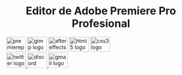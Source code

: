 <p align="left"></p><h1 align="center">Editor de Adobe Premiere Pro<br>Profesional</h1><div align="left"> <img src="https://cdn.jsdelivr.net/gh/devicons/devicon/icons/premierepro/premierepro-plain.svg" height="40" width="52" alt="premierepro logo" /> <img src="https://cdn.jsdelivr.net/gh/devicons/devicon/icons/gimp/gimp-original.svg" height="40" width="52" alt="gimp logo" /> <img src="https://cdn.jsdelivr.net/gh/devicons/devicon/icons/aftereffects/aftereffects-original.svg" height="40" width="52" alt="aftereffects logo" /> <img src="https://cdn.jsdelivr.net/gh/devicons/devicon/icons/html5/html5-original.svg" height="40" width="52" alt="html5 logo" /> <img src="https://cdn.jsdelivr.net/gh/devicons/devicon/icons/css3/css3-original.svg" height="40" width="52" alt="css3 logo" /></div><div align="left"> <a href="https://twitter.com/SMontapuercos" target="_blank"> <img src="https://raw.githubusercontent.com/maurodesouza/profile-readme-generator/master/src/assets/icons/social/twitter/default.svg" width="52" height="40" alt="twitter logo" /> </a> <a href="Buso_Montenegro#4086" target="_blank"> <img src="https://raw.githubusercontent.com/maurodesouza/profile-readme-generator/master/src/assets/icons/social/discord/default.svg" width="52" height="40" alt="discord logo" /> </a> <a href="montenegrosantino130@gmail.com" target="_blank"> <img src="https://raw.githubusercontent.com/maurodesouza/profile-readme-generator/master/src/assets/icons/social/gmail/default.svg" width="52" height="40" alt="gmail logo" /> </a></div>
